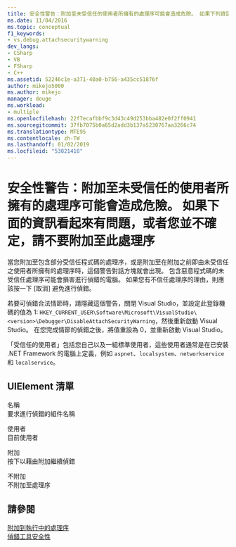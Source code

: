 ```yaml
---
title: 安全性警告：附加至未受信任的使用者所擁有的處理序可能會造成危險。 如果下列資訊看起來有問題，或您不確定，不會附加至這個處理序 |Microsoft Docs
ms.date: 11/04/2016
ms.topic: conceptual
f1_keywords:
- vs.debug.attachsecuritywarning
dev_langs:
- CSharp
- VB
- FSharp
- C++
ms.assetid: 52246c1e-a371-40a0-b756-a435cc51876f
author: mikejo5000
ms.author: mikejo
manager: douge
ms.workload:
- multiple
ms.openlocfilehash: 22f7ecafbbf9c3d43c49d253bba482e0f2ff0941
ms.sourcegitcommit: 37fb7075b0a65d2add3b137a5230767aa3266c74
ms.translationtype: MTE95
ms.contentlocale: zh-TW
ms.lasthandoff: 01/02/2019
ms.locfileid: "53821418"
---
```

# <a name="security-warning-attaching-to-a-process-owned-by-an-untrusted-user-can-be-dangerous-if-the-following-information-looks-suspicious-or-you-are-unsure-do-not-attach-to-this-process"></a>安全性警告：附加至未受信任的使用者所擁有的處理序可能會造成危險。 如果下面的資訊看起來有問題，或者您並不確定，請不要附加至此處理序
當您附加至包含部分受信任程式碼的處理序，或是附加至在附加之前即由未受信任之使用者所擁有的處理序時，這個警告對話方塊就會出現。 包含惡意程式碼的未受信任處理序可能會損害進行偵錯的電腦。 如果您有不信任處理序的理由，則應該按一下 [取消] 避免進行偵錯。  
  
 若要可偵錯合法情節時，請隱藏這個警告，關閉 Visual Studio，並設定此登錄機碼的值為 1: `HKEY_CURRENT_USER\Software\Microsoft\VisualStudio\<version>\Debugger\DisableAttachSecurityWarning`，然後重新啟動 Visual Studio。 在您完成情節的偵錯之後，將值重設為 0，並重新啟動 Visual Studio。  
  
 「受信任的使用者」包括您自己以及一組標準使用者，這些使用者通常是在已安裝 .NET Framework 的電腦上定義，例如 `aspnet`、`localsystem`、`networkservice` 和 `localservice`。  
  
## <a name="uielement-list"></a>UIElement 清單  
 名稱  
 要求進行偵錯的組件名稱  
  
 使用者  
 目前使用者  
  
 附加  
 按下以藉由附加繼續偵錯  
  
 不附加  
 不附加至處理序  
  
## <a name="see-also"></a>請參閱  
 [附加到執行中的處理序](../debugger/attach-to-running-processes-with-the-visual-studio-debugger.md)   
 [偵錯工具安全性](../debugger/debugger-security.md)
